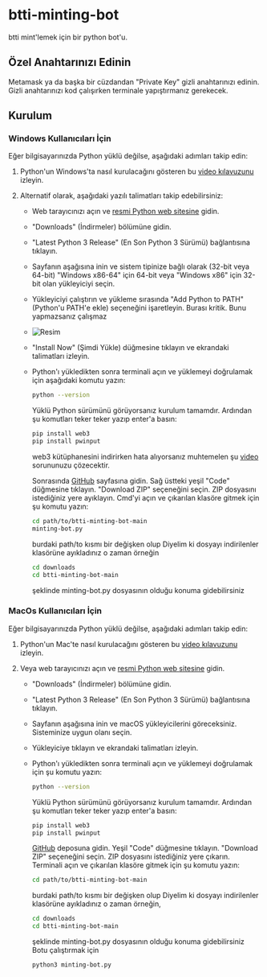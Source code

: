 # btti-minting-bot
btti mint'lemek için bir python bot'u.

## Özel Anahtarınızı Edinin

Metamask ya da başka bir cüzdandan "Private Key" gizli anahtarınızı edinin. Gizli anahtarınızı kod çalışırken terminale yapıştırmanız gerekecek.

## Kurulum

### Windows Kullanıcıları İçin
Eğer bilgisayarınızda Python yüklü değilse, aşağıdaki adımları takip edin:

1. Python'un Windows'ta nasıl kurulacağını gösteren bu [video kılavuzunu](https://www.youtube.com/watch?v=ERcsRnUQ64s) izleyin.

2. Alternatif olarak, aşağıdaki yazılı talimatları takip edebilirsiniz:

   - Web tarayıcınızı açın ve [resmi Python web sitesine](https://www.python.org/) gidin.
   - "Downloads" (İndirmeler) bölümüne gidin.
   - "Latest Python 3 Release" (En Son Python 3 Sürümü) bağlantısına tıklayın.
   - Sayfanın aşağısına inin ve sistem tipinize bağlı olarak (32-bit veya 64-bit) "Windows x86-64" için 64-bit veya "Windows x86" için 32-bit olan yükleyiciyi seçin.
   - Yükleyiciyi çalıştırın ve yükleme sırasında "Add Python to PATH" (Python'u PATH'e ekle) seçeneğini işaretleyin. Burası kritik. Bunu yapmazsanız çalışmaz
   - ![Resim](https://github.com/EminnM/XRPS-minting-bot/assets/63583116/48e43f9a-218d-4995-9bf6-db221df52a32)
   - "Install Now" (Şimdi Yükle) düğmesine tıklayın ve ekrandaki talimatları izleyin.
   - Python'ı yükledikten sonra terminali açın ve yüklemeyi doğrulamak için aşağıdaki komutu yazın:
     ```bash
     python --version
     ```

     Yüklü Python sürümünü görüyorsanız kurulum tamamdır. Ardından şu komutları teker teker yazıp enter'a basın:

     ```bash
     pip install web3
     pip install pwinput

     ```
     web3 kütüphanesini indirirken hata alıyorsanız muhtemelen şu [video](https://www.youtube.com/watch?v=rcI1_e38BWs) sorununuzu çözecektir.
     

  
     Sonrasında [GitHub](https://github.com/EminnM/btti-minting-bot/) sayfasına gidin.
     Sağ üstteki yeşil "Code" düğmesine tıklayın.
     "Download ZIP" seçeneğini seçin.
     ZIP dosyasını istediğiniz yere ayıklayın.
     Cmd'yi açın ve çıkarılan klasöre gitmek için şu komutu yazın:
     ```bash
     cd path/to/btti-minting-bot-main
     minting-bot.py
     ```

     burdaki path/to kısmı bir değişken olup
     Diyelim ki dosyayı indirilenler klasörüne ayıkladınız o zaman örneğin
     ```bash
     cd downloads
     cd btti-minting-bot-main
     ```
     şeklinde minting-bot.py dosyasının olduğu konuma gidebilirsiniz 
      

### MacOs Kullanıcıları İçin
Eğer bilgisayarınızda Python yüklü değilse, aşağıdaki adımları takip edin:

1. Python'un Mac'te nasıl kurulacağını gösteren bu [video kılavuzunu](https://www.youtube.com/watch?v=5zX1MkAHdKU) izleyin.

2. Veya web tarayıcınızı açın ve [resmi Python web sitesine](https://www.python.org/) gidin.

   - "Downloads" (İndirmeler) bölümüne gidin.
   - "Latest Python 3 Release" (En Son Python 3 Sürümü) bağlantısına tıklayın.
   - Sayfanın aşağısına inin ve macOS yükleyicilerini göreceksiniz. Sisteminize uygun olanı seçin.
   - Yükleyiciye tıklayın ve ekrandaki talimatları izleyin.
   - Python'ı yükledikten sonra terminali açın ve yüklemeyi doğrulamak için şu komutu yazın:
     ```bash
     python --version
     ```

     Yüklü Python sürümünü görüyorsanız kurulum tamamdır. Ardından şu komutları teker teker yazıp enter'a basın:

     ```bash
     pip install web3
     pip install pwinput

     ```


     [GitHub](https://github.com/EminnM/btti-minting-bot/) deposuna gidin.
     Yeşil "Code" düğmesine tıklayın.
     "Download ZIP" seçeneğini seçin.
     ZIP dosyasını istediğiniz yere çıkarın.
     Terminali açın ve çıkarılan klasöre gitmek için şu komutu yazın:
     ```bash
     cd path/to/btti-minting-bot-main
     ```
     burdaki path/to kısmı bir değişken olup
     Diyelim ki dosyayı indirilenler klasörüne ayıkladınız o zaman örneğin,
     ```bash
     cd downloads
     cd btti-minting-bot-main
     ```
     şeklinde minting-bot.py dosyasının olduğu konuma gidebilirsiniz 
     Botu çalıştırmak için
     ```bash
     python3 minting-bot.py
     ```

